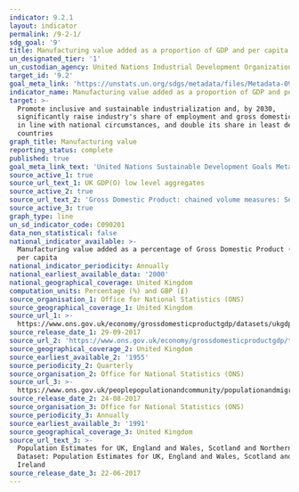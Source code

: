 ```yaml
---
indicator: 9.2.1
layout: indicator
permalink: /9-2-1/
sdg_goal: '9'
title: Manufacturing value added as a proportion of GDP and per capita
un_designated_tier: '1'
un_custodian_agency: United Nations Industrial Development Organization (UNIDO)
target_id: '9.2'
goal_meta_link: 'https://unstats.un.org/sdgs/metadata/files/Metadata-09-02-01.pdf'
indicator_name: Manufacturing value added as a proportion of GDP and per capita
target: >-
  Promote inclusive and sustainable industrialization and, by 2030,
  significantly raise industry's share of employment and gross domestic product,
  in line with national circumstances, and double its share in least developed
  countries
graph_title: Manufacturing value
reporting_status: complete
published: true
goal_meta_link_text: 'United Nations Sustainable Development Goals Metadata: 9.2.1'
source_active_1: true
source_url_text_1: UK GDP(O) low level aggregates
source_active_2: true
source_url_text_2: 'Gross Domestic Product: chained volume measures: Seasonally adjusted £m'
source_active_3: true
graph_type: line
un_sd_indicator_code: C090201
data_non_statistical: false
national_indicator_available: >-
  Manufacturing value added as a percentage of Gross Domestic Product (GDP) and
  per capita
national_indicator_periodicity: Annually
national_earliest_available_data: '2000'
national_geographical_coverage: United Kingdom
computation_units: Percentage (%) and GBP (£)
source_organisation_1: Office for National Statistics (ONS)
source_geographical_coverage_1: United Kingdom
source_url_1: >-
  https://www.ons.gov.uk/economy/grossdomesticproductgdp/datasets/ukgdpolowlevelaggregates
source_release_date_1: 29-09-2017
source_url_2: 'https://www.ons.gov.uk/economy/grossdomesticproductgdp/timeseries/abmi/pn2'
source_geographical_coverage_2: United Kingdom
source_earliest_available_2: '1955'
source_periodicity_2: Quarterly
source_organisation_2: Office for National Statistics (ONS)
source_url_3: >-
  https://www.ons.gov.uk/peoplepopulationandcommunity/populationandmigration/populationestimates/datasets/populationestimatesforukenglandandwalesscotlandandnorthernireland
source_release_date_2: 24-08-2017
source_organisation_3: Office for National Statistics (ONS)
source_periodicity_3: Annually
source_earliest_available_3: '1991'
source_geographical_coverage_3: United Kingdom
source_url_text_3: >-
  Population Estimates for UK, England and Wales, Scotland and Northern Ireland
  Dataset: Population Estimates for UK, England and Wales, Scotland and Northern
  Ireland
source_release_date_3: 22-06-2017
---
```

